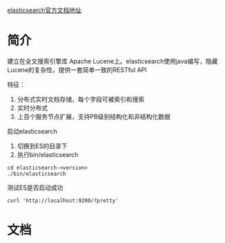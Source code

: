 

[elasticsearch官方文档地址](https://www.elastic.co/guide/cn/elasticsearch/guide/current/running-elasticsearch.html)

# 简介

建立在全文搜索引擎库 Apache Lucene上。elasticsearch使用java编写，隐藏Lucene的复杂性，提供一套简单一致的RESTful API

特征：

1. 分布式实时文档存储，每个字段可被索引和搜索
2. 实时分布式
3. 上百个服务节点扩展，支持PB级别结构化和非结构化数据



启动elasticsearch

1. 切换到ES的目录下
2. 执行bin/elasticsearch

```shell
cd elasticsearch-<version>
./bin/elasticsearch  
```



测试ES是否启动成功

```shell
curl 'http://localhost:9200/?pretty'
```



# 文档

